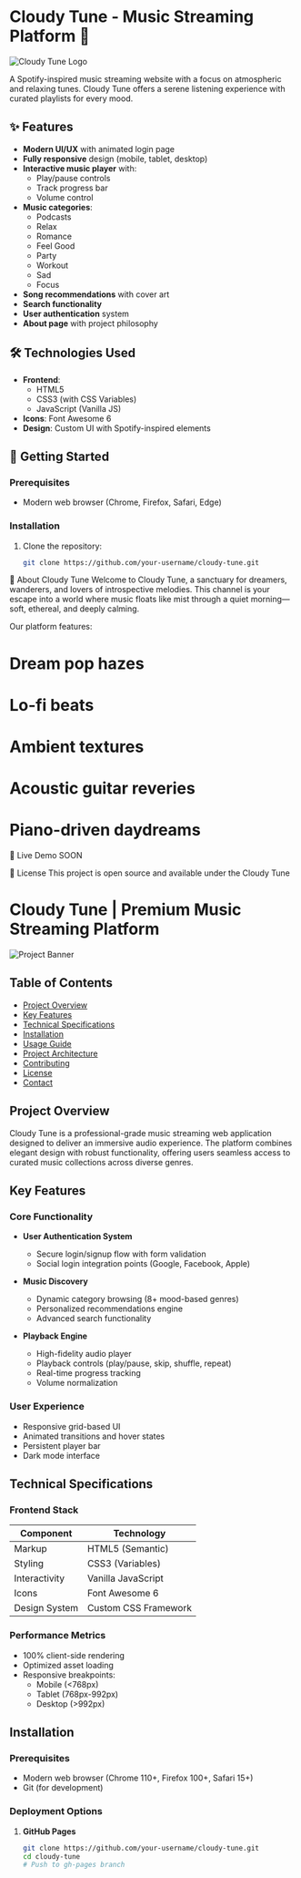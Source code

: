 # Cloudy Tune - Music Streaming Platform 🎵

![Cloudy Tune Logo](https://yt3.googleusercontent.com/7lVrCDXQVlOf12DC-21OMmRRy1fvt47wqgsZ8T5hwlGbJIpVmYVxR8o0OI5XJHo1joJKBAX9=s160-c-k-c0x00ffffff-no-rj)

A Spotify-inspired music streaming website with a focus on atmospheric and relaxing tunes. Cloudy Tune offers a serene listening experience with curated playlists for every mood.

## ✨ Features

- **Modern UI/UX** with animated login page
- **Fully responsive** design (mobile, tablet, desktop)
- **Interactive music player** with:
  - Play/pause controls
  - Track progress bar
  - Volume control
- **Music categories**:
  - Podcasts
  - Relax
  - Romance
  - Feel Good
  - Party
  - Workout
  - Sad
  - Focus
- **Song recommendations** with cover art
- **Search functionality**
- **User authentication** system
- **About page** with project philosophy

## 🛠️ Technologies Used

- **Frontend**:
  - HTML5
  - CSS3 (with CSS Variables)
  - JavaScript (Vanilla JS)
- **Icons**: Font Awesome 6
- **Design**: Custom UI with Spotify-inspired elements

## 🚀 Getting Started

### Prerequisites
- Modern web browser (Chrome, Firefox, Safari, Edge)

### Installation
1. Clone the repository:
   ```bash
   git clone https://github.com/your-username/cloudy-tune.git
🌟 About Cloudy Tune
Welcome to Cloudy Tune, a sanctuary for dreamers, wanderers, and lovers of introspective melodies. This channel is your escape into a world where music floats like mist through a quiet morning—soft, ethereal, and deeply calming.

Our platform features:
 # Dream pop hazes
 # Lo-fi beats
 # Ambient textures
 # Acoustic guitar reveries
 # Piano-driven daydreams

🔗 Live Demo
   SOON

📝 License
This project is open source and available under the Cloudy Tune


# Cloudy Tune | Premium Music Streaming Platform

![Project Banner](https://yt3.googleusercontent.com/7lVrCDXQVlOf12DC-21OMmRRy1fvt47wqgsZ8T5hwlGbJIpVmYVxR8o0OI5XJHo1joJKBAX9=s160-c-k-c0x00ffffff-no-rj)

## Table of Contents
- [Project Overview](#project-overview)
- [Key Features](#key-features)
- [Technical Specifications](#technical-specifications)
- [Installation](#installation)
- [Usage Guide](#usage-guide)
- [Project Architecture](#project-architecture)
- [Contributing](#contributing)
- [License](#license)
- [Contact](#contact)

## Project Overview
Cloudy Tune is a professional-grade music streaming web application designed to deliver an immersive audio experience. The platform combines elegant design with robust functionality, offering users seamless access to curated music collections across diverse genres.

## Key Features

### Core Functionality
- **User Authentication System**
  - Secure login/signup flow with form validation
  - Social login integration points (Google, Facebook, Apple)
  
- **Music Discovery**
  - Dynamic category browsing (8+ mood-based genres)
  - Personalized recommendations engine
  - Advanced search functionality

- **Playback Engine**
  - High-fidelity audio player
  - Playback controls (play/pause, skip, shuffle, repeat)
  - Real-time progress tracking
  - Volume normalization

### User Experience
- Responsive grid-based UI
- Animated transitions and hover states
- Persistent player bar
- Dark mode interface

## Technical Specifications

### Frontend Stack
| Component        | Technology       |
|------------------|------------------|
| Markup           | HTML5 (Semantic) |
| Styling          | CSS3 (Variables) |
| Interactivity    | Vanilla JavaScript |
| Icons            | Font Awesome 6   |
| Design System    | Custom CSS Framework |

### Performance Metrics
- 100% client-side rendering
- Optimized asset loading
- Responsive breakpoints:
  - Mobile (<768px)
  - Tablet (768px-992px)
  - Desktop (>992px)

## Installation

### Prerequisites
- Modern web browser (Chrome 110+, Firefox 100+, Safari 15+)
- Git (for development)

### Deployment Options
1. **GitHub Pages**
   ```bash
   git clone https://github.com/your-username/cloudy-tune.git
   cd cloudy-tune
   # Push to gh-pages branch

